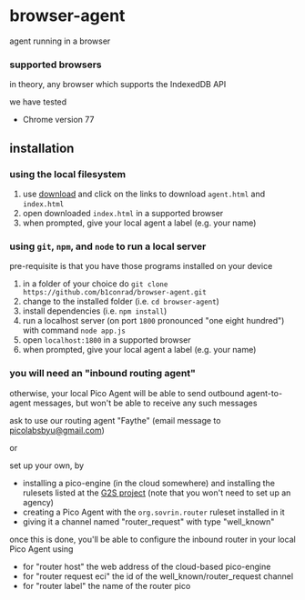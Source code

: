 # browser-agent
agent running in a browser

### supported browsers

in theory, any browser which supports the IndexedDB API

we have tested

- Chrome version 77

## installation

### using the local filesystem

1. use [download](https://b1conrad.github.io/browser-agent/download.html) and click on the links to download `agent.html` and `index.html`
1. open downloaded `index.html` in a supported browser
1. when prompted, give your local agent a label (e.g. your name)

### using `git`, `npm`, and `node` to run a local server

pre-requisite is that you have those programs installed on your device

1. in a folder of your choice do `git clone https://github.com/b1conrad/browser-agent.git`
1. change to the installed folder (i.e. `cd browser-agent`)
1. install dependencies (i.e. `npm install`)
1. run a localhost server (on port `1800` pronounced "one eight hundred") with command `node app.js`
1. open `localhost:1800` in a supported browser
1. when prompted, give your local agent a label (e.g. your name)

### you will need an "inbound routing agent"

otherwise, your local Pico Agent will be able to send outbound agent-to-agent messages,
but won't be able to receive any such messages

ask to use our routing agent "Faythe" (email message to picolabsbyu@gmail.com)

or

set up your own, by

- installing a pico-engine (in the cloud somewhere) and installing
the rulesets listed at the [G2S project](https://github.com/Picolab/G2S) (note that you
won't need to set up an agency)
- creating a Pico Agent with the
`org.sovrin.router` ruleset installed in it
- giving it a channel named "router_request" 
with type "well_known"

once this is done, you'll be able to configure the inbound router
in your local Pico Agent using

- for "router host" the web address of the cloud-based pico-engine
- for "router request eci" the id of the well_known/router_request channel
- for "router label" the name of the router pico
